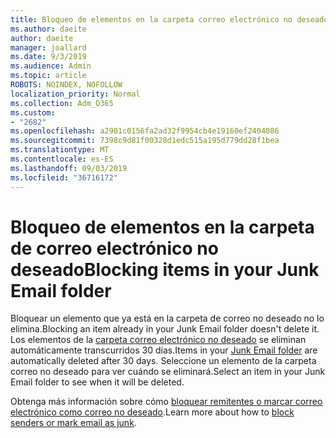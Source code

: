```yaml
---
title: Bloqueo de elementos en la carpeta correo electrónico no deseado
ms.author: daeite
author: daeite
manager: joallard
ms.date: 9/3/2019
ms.audience: Admin
ms.topic: article
ROBOTS: NOINDEX, NOFOLLOW
localization_priority: Normal
ms.collection: Adm_O365
ms.custom:
- "2682"
ms.openlocfilehash: a2901c0156fa2ad32f9954cb4e19160ef2404086
ms.sourcegitcommit: 7398c9d81f00328d1edc515a195d779dd28f1bea
ms.translationtype: MT
ms.contentlocale: es-ES
ms.lasthandoff: 09/03/2019
ms.locfileid: "36716172"
---
```

# <a name="blocking-items-in-your-junk-email-folder"></a><span data-ttu-id="b84cc-102">Bloqueo de elementos en la carpeta de correo electrónico no deseado</span><span class="sxs-lookup"><span data-stu-id="b84cc-102">Blocking items in your Junk Email folder</span></span>

<span data-ttu-id="b84cc-103">Bloquear un elemento que ya está en la carpeta de correo no deseado no lo elimina.</span><span class="sxs-lookup"><span data-stu-id="b84cc-103">Blocking an item already in your Junk Email folder doesn't delete it.</span></span> <span data-ttu-id="b84cc-104">Los elementos de la [carpeta correo electrónico no deseado](https://outlook.live.com/mail/junkemail) se eliminan automáticamente transcurridos 30 días.</span><span class="sxs-lookup"><span data-stu-id="b84cc-104">Items in your [Junk Email folder](https://outlook.live.com/mail/junkemail) are automatically deleted after 30 days.</span></span> <span data-ttu-id="b84cc-105">Seleccione un elemento de la carpeta correo no deseado para ver cuándo se eliminará.</span><span class="sxs-lookup"><span data-stu-id="b84cc-105">Select an item in your Junk Email folder to see when it will be deleted.</span></span>

<span data-ttu-id="b84cc-106">Obtenga más información sobre cómo [bloquear remitentes o marcar correo electrónico como correo no deseado](https://support.office.com/article/a3ece97b-82f8-4a5e-9ac3-e92fa6427ae4).</span><span class="sxs-lookup"><span data-stu-id="b84cc-106">Learn more about how to [block senders or mark email as junk](https://support.office.com/article/a3ece97b-82f8-4a5e-9ac3-e92fa6427ae4).</span></span>